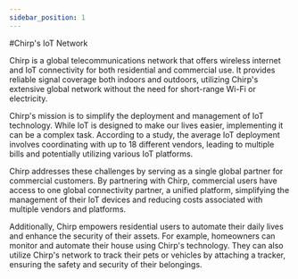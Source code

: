 ```yaml
---
sidebar_position: 1
---
```


#Chirp's IoT Network

Chirp is a global telecommunications network that offers wireless internet and IoT connectivity for both residential and commercial use. It provides reliable signal coverage both indoors and outdoors, utilizing Chirp's extensive global network without the need for short-range Wi-Fi or electricity.

Chirp's mission is to simplify the deployment and management of IoT technology. While IoT is designed to make our lives easier, implementing it can be a complex task. According to a study, the average IoT deployment involves coordinating with up to 18 different vendors, leading to multiple bills and potentially utilizing various IoT platforms.

Chirp addresses these challenges by serving as a single global partner for commercial customers. By partnering with Chirp, commercial users have access to one  global connectivity partner, a unified platform, simplifying the management of their IoT devices and reducing costs associated with multiple vendors and platforms.

Additionally, Chirp empowers residential users to automate their daily lives and enhance the security of their assets. For example, homeowners can monitor and automate their house using Chirp's technology. They can also utilize Chirp's network to track their pets or vehicles by attaching a tracker, ensuring the safety and security of their belongings.
